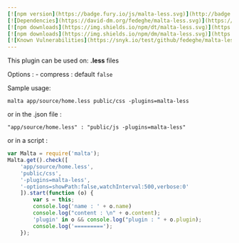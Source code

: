 ```yaml
---
[![npm version](https://badge.fury.io/js/malta-less.svg)](http://badge.fury.io/js/malta-less)
[![Dependencies](https://david-dm.org/fedeghe/malta-less.svg)](https://david-dm.org/fedeghe/malta-less)
[![npm downloads](https://img.shields.io/npm/dt/malta-less.svg)](https://npmjs.org/package/malta-less)
[![npm downloads](https://img.shields.io/npm/dm/malta-less.svg)](https://npmjs.org/package/malta-less)  
[![Known Vulnerabilities](https://snyk.io/test/github/fedeghe/malta-less/badge.svg)](https://snyk.io/test/github/fedeghe/malta-less)
---  
```


This plugin can be used on: **.less** files

Options : 
    - compress : default `false`

Sample usage:  
```
malta app/source/home.less public/css -plugins=malta-less
```
or in the .json file :
```
"app/source/home.less" : "public/js -plugins=malta-less"
```
or in a script : 
``` js
var Malta = require('malta');
Malta.get().check([
    'app/source/home.less',
    'public/css',
    '-plugins=malta-less',
    '-options=showPath:false,watchInterval:500,verbose:0'
    ]).start(function (o) {
        var s = this;
        console.log('name : ' + o.name)
        console.log("content : \n" + o.content);
        'plugin' in o && console.log("plugin : " + o.plugin);
        console.log('=========');
    });
```